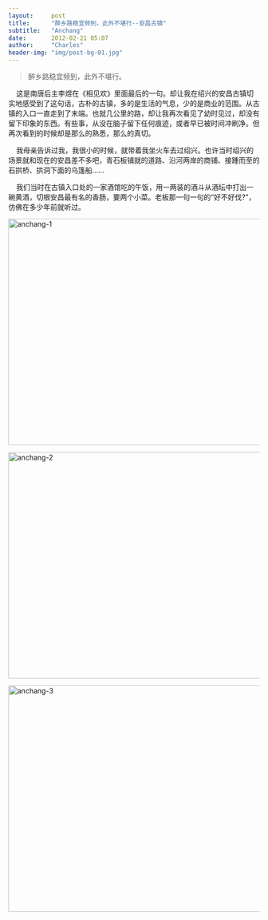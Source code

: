 ```yaml
---
layout:     post
title:      "醉乡路稳宜频到，此外不堪行--安昌古镇"
subtitle:   "Anchang"
date:       2012-02-21 05:07
author:     "Charles"
header-img: "img/post-bg-01.jpg"
---
```


<blockquote>   <p>醉乡路稳宜频到，此外不堪行。</p> </blockquote>  <p>&#160;&#160;&#160; 这是南唐后主李煜在《相见欢》里面最后的一句。却让我在绍兴的安昌古镇切实地感受到了这句话，古朴的古镇，多的是生活的气息，少的是商业的范围。从古镇的入口一直走到了末端。也就几公里的路，却让我再次看见了幼时见过，却没有留下印象的东西。有些事，从没在脑子留下任何痕迹，或者早已被时间冲刷净。但再次看到的时候却是那么的熟悉，那么的真切。</p>  <p>&#160;&#160;&#160; 我母亲告诉过我，我很小的时候，就带着我坐火车去过绍兴。也许当时绍兴的场景就和现在的安昌差不多吧，青石板铺就的道路、沿河两岸的商铺、接踵而至的石拱桥、拱洞下面的乌篷船……</p>  <p>&#160;&#160;&#160; 我们当时在古镇入口处的一家酒馆吃的午饭，用一两装的酒斗从酒坛中打出一碗黄酒，切根安昌最有名的香肠，要两个小菜。老板那一句一句的“好不好伐?”，仿佛在多少年前就听过。</p>  <p><a href="http://esp4u.org/wp-content/uploads/2012/02/anchang1.jpg"><img title="anchang-1" style="border-right: 0px; border-top: 0px; display: inline; border-left: 0px; border-bottom: 0px" height="454" alt="anchang-1" src="http://esp4u.org/wp-content/uploads/2012/02/anchang1_thumb.jpg" width="604" border="0" /></a> </p>  <p><a href="http://esp4u.org/wp-content/uploads/2012/02/anchang2.jpg"><img title="anchang-2" style="border-right: 0px; border-top: 0px; display: inline; border-left: 0px; border-bottom: 0px" height="454" alt="anchang-2" src="http://esp4u.org/wp-content/uploads/2012/02/anchang2_thumb.jpg" width="604" border="0" /></a></p>  <p><a href="http://esp4u.org/wp-content/uploads/2012/02/anchang3.jpg"><img title="anchang-3" style="border-right: 0px; border-top: 0px; display: inline; border-left: 0px; border-bottom: 0px" height="454" alt="anchang-3" src="http://esp4u.org/wp-content/uploads/2012/02/anchang3_thumb.jpg" width="604" border="0" /></a></p>